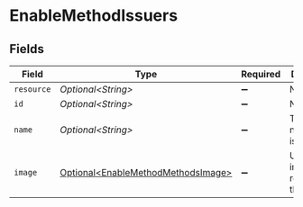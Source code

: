 # EnableMethodIssuers


## Fields

| Field                                                                                      | Type                                                                                       | Required                                                                                   | Description                                                                                | Example                                                                                    |
| ------------------------------------------------------------------------------------------ | ------------------------------------------------------------------------------------------ | ------------------------------------------------------------------------------------------ | ------------------------------------------------------------------------------------------ | ------------------------------------------------------------------------------------------ |
| `resource`                                                                                 | *Optional\<String>*                                                                        | :heavy_minus_sign:                                                                         | N/A                                                                                        |                                                                                            |
| `id`                                                                                       | *Optional\<String>*                                                                        | :heavy_minus_sign:                                                                         | N/A                                                                                        | ideal_ABNANL2A                                                                             |
| `name`                                                                                     | *Optional\<String>*                                                                        | :heavy_minus_sign:                                                                         | The full name of the issuer.                                                               | ING Bank                                                                                   |
| `image`                                                                                    | [Optional\<EnableMethodMethodsImage>](../../models/operations/EnableMethodMethodsImage.md) | :heavy_minus_sign:                                                                         | URLs of images representing the issuer.                                                    |                                                                                            |